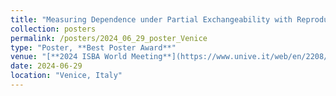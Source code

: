 ```yaml
---
title: "Measuring Dependence under Partial Exchangeability with Reproducing Kernel Hilbert Spaces"
collection: posters
permalink: /posters/2024_06_29_poster_Venice
type: "Poster, **Best Poster Award**"
venue: "[**2024 ISBA World Meeting**](https://www.unive.it/web/en/2208/home), Ca' Foscari University of Venice"
date: 2024-06-29
location: "Venice, Italy"
---
```

